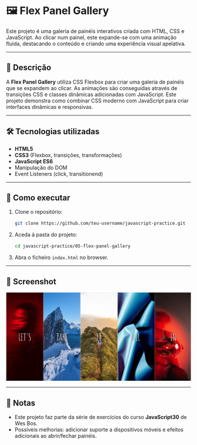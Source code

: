 # 🖼️ Flex Panel Gallery

Este projeto é uma galeria de painéis interativos criada com HTML, CSS e JavaScript. Ao clicar num painel, este expande-se com uma animação fluida, destacando o conteúdo e criando uma experiência visual apelativa.

---

## 📌 Descrição
A **Flex Panel Gallery** utiliza CSS Flexbox para criar uma galeria de painéis que se expandem ao clicar. As animações são conseguidas através de transições CSS e classes dinâmicas adicionadas com JavaScript. Este projeto demonstra como combinar CSS moderno com JavaScript para criar interfaces dinâmicas e responsivas.

---

## 🛠 Tecnologias utilizadas
- **HTML5**
- **CSS3** (Flexbox, transições, transformações)
- **JavaScript ES6**
- Manipulação do DOM
- Event Listeners (click, transitionend)

---

## 🚀 Como executar
1. Clone o repositório:
   ```bash
   git clone https://github.com/teu-username/javascript-practice.git
   ```
2. Aceda à pasta do projeto:
   ```bash
   cd javascript-practice/05-flex-panel-gallery
   ```
3. Abra o ficheiro `index.html` no browser.

---

## 📸 Screenshot
![Flex Panel Gallery Screenshot](./screenshot.png)

---

## 📖 Notas
- Este projeto faz parte da série de exercícios do curso **JavaScript30** de Wes Bos.
- Possíveis melhorias: adicionar suporte a dispositivos móveis e efeitos adicionais ao abrir/fechar painéis.
